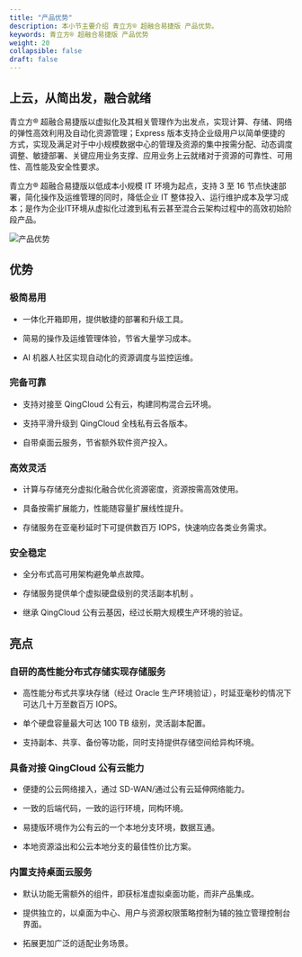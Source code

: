 ```yaml
---
title: "产品优势"
description: 本小节主要介绍 青立方® 超融合易捷版 产品优势。 
keywords: 青立方® 超融合易捷版 产品优势 
weight: 20
collapsible: false
draft: false
---
```



## 上云，从简出发，融合就绪

青立方® 超融合易捷版以虚拟化及其相关管理作为出发点，实现计算、存储、网络的弹性高效利用及自动化资源管理；Express 版本支持企业级用户以简单便捷的方式，实现及满足对于中小规模数据中心的管理及资源的集中按需分配、动态调度调整、敏捷部署、关键应用业务支撑、应用业务上云就绪对于资源的可靠性、可用性、高性能及安全性要求。

青立方® 超融合易捷版以低成本小规模 IT 环境为起点，支持 3 至 16 节点快速部署，简化操作及运维管理的同时，降低企业 IT 整体投入、运行维护成本及学习成本；是作为企业IT环境从虚拟化过渡到私有云甚至混合云架构过程中的高效初始阶段产品。

![产品优势](../../_images/superiority.png)

## 优势

### 极简易用

- 一体化开箱即用，提供敏捷的部署和升级工具。

- 简易的操作及运维管理体验，节省大量学习成本。

- AI 机器人社区实现自动化的资源调度与监控运维。

### 完备可靠

- 支持对接至 QingCloud 公有云，构建同构混合云环境。

- 支持平滑升级到 QingCloud 全栈私有云各版本。

- 自带桌面云服务，节省额外软件资产投入。

### 高效灵活

- 计算与存储充分虚拟化融合优化资源密度，资源按需高效使用。

- 具备按需扩展能力，性能随容量扩展线性提升。

- 存储服务在亚毫秒延时下可提供数百万 IOPS，快速响应各类业务需求。

### 安全稳定

- 全分布式高可用架构避免单点故障。

- 存储服务提供单个虚拟硬盘级别的灵活副本机制 。

- 继承 QingCloud 公有云基因，经过长期大规模生产环境的验证。

## 亮点

### 自研的高性能分布式存储实现存储服务

- 高性能分布式共享块存储（经过 Oracle 生产环境验证），时延亚毫秒的情况下可达几十万至数百万 IOPS。

- 单个硬盘容量最大可达 100 TB 级别，灵活副本配置。

- 支持副本、共享、备份等功能，同时支持提供存储空间给异构环境。

### 具备对接 QingCloud 公有云能力

- 便捷的公云网络接入，通过 SD-WAN/通过公有云延伸网络能力。

- 一致的后端代码，一致的运行环境，同构环境。

- 易捷版环境作为公有云的一个本地分支环境，数据互通。

- 本地资源溢出和公云本地分支的最佳性价比方案。

### 内置支持桌面云服务

- 默认功能无需额外的组件，即获标准虚拟桌面功能，而非产品集成。

- 提供独立的，以桌面为中心、用户与资源权限策略控制为辅的独立管理控制台界面。

- 拓展更加广泛的适配业务场景。
